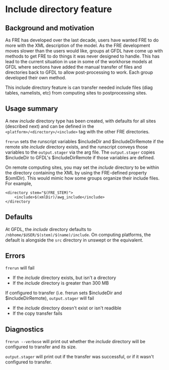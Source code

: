# Include directory feature

## Background and motivation
As FRE has developed over the last decade, users have wanted FRE to do more with the XML description of the model.  As the FRE development moves slower than the users would like, groups at GFDL have come up with methods to get FRE to do things it was never designed to handle.  This has lead to the current situation in use in some of the workhorse models at GFDL where <csh> sections have added the manual transfer of files and directories back to GFDL to allow post-processing to work.  Each group developed their own method.

This include directory feature is can transfer needed include files (diag tables, namelists, etc) from computing sites to postprocessing sites.

## Usage summary
A new *include* directory type has been created, with defaults for all sites (described next) and can be defined in the `<platform>/<directory>/<include>` tag with the other FRE directories.

`frerun` sets the runscript variables $includeDir and $includeDirRemote if the remote site *include* directory exists, and the runscript conveys those variables to the `output.stager` via the arg file. The `output.stager` copies $includeDir to GFDL's $includeDirRemote if those variables are defined.

On remote computing sites, you may set the *include* directory to be within the directory containing the XML by using the FRE-defined property $(xmlDir). This would mimic how some groups organize their include files. For example,

```
<directory stem="$(FRE_STEM)">
    <include>$(xmlDir)/awg_include</include>
</directory
```

## Defaults
At GFDL, the *include* directory defaults to `/nbhome/$USER/$(stem)/$(name)/include`. On computing platforms, the default is alongside the `src` directory in unswept or the equivalent.

## Errors
`frerun` will fail
* If the *include* directory exists, but isn't a directory
* If the *include* directory is greater than 300 MB

If configured to transfer (i.e. frerun sets $includeDir and $includeDirRemote), `output.stager` will fail
* If the *include* directory doesn't exist or isn't readible
* If the copy transfer fails

## Diagnostics
`frerun --verbose` will print out whether the *include* directory will be configured to transfer and its size.

`output.stager` will print out if the transfer was successful, or if it wasn't configured to transfer.
